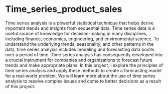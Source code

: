 # Time_series_product_sales
Time series analysis is a powerful statistical technique that helps derive important trends and insights from sequential data. Time series data is a useful source of knowledge for decision-making in many disciplines, including finance, economics, engineering, and environmental science. To understand the underlying trends, seasonality, and other patterns in the data, time series analysis includes modeling and forecasting data points over a period of time. Time series analysis has consequently developed into a crucial instrument for companies and organizations to forecast future trends and make appropriate plans.
In this project, I explore the principles of time series analysis and apply these methods to create a forecasting model for a real-world problem. We will learn more about the use of time series analysis to resolve complex issues and come to better decisions as a result of this project.
